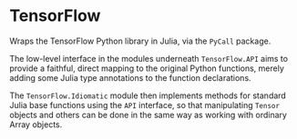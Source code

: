 # TensorFlow

Wraps the TensorFlow Python library in Julia, via the `PyCall` package.

The low-level interface in the modules underneath `TensorFlow.API` aims to provide a faithful, direct mapping to the original Python functions, merely adding some Julia type annotations to the function declarations.

The `TensorFlow.Idiomatic` module then implements methods for standard Julia base functions using the `API` interface, so that manipulating `Tensor` objects and others can be done in the same way as working with ordinary Array objects.
